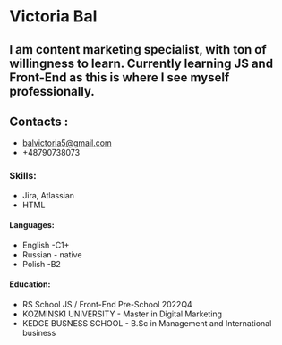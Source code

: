 # Victoria Bal
## I am content marketing specialist, with ton of willingness to learn. Currently learning JS and Front-End as this is where I see myself professionally. 
## Contacts : 
* balvictoria5@gmail.com 
* +48790738073

### Skills:
* Jira, Atlassian
* HTML
#### Languages:
* English -C1+
* Russian - native
* Polish -B2

#### Education:
* RS School JS / Front-End Pre-School 2022Q4
* KOZMINSKI UNIVERSITY - Master in Digital Marketing
* KEDGE BUSNESS SCHOOL - B.Sc in Management and International business
